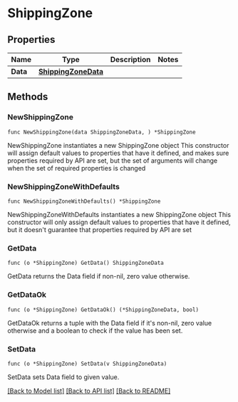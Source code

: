 # ShippingZone

## Properties

Name | Type | Description | Notes
------------ | ------------- | ------------- | -------------
**Data** | [**ShippingZoneData**](ShippingZoneData.md) |  | 

## Methods

### NewShippingZone

`func NewShippingZone(data ShippingZoneData, ) *ShippingZone`

NewShippingZone instantiates a new ShippingZone object
This constructor will assign default values to properties that have it defined,
and makes sure properties required by API are set, but the set of arguments
will change when the set of required properties is changed

### NewShippingZoneWithDefaults

`func NewShippingZoneWithDefaults() *ShippingZone`

NewShippingZoneWithDefaults instantiates a new ShippingZone object
This constructor will only assign default values to properties that have it defined,
but it doesn't guarantee that properties required by API are set

### GetData

`func (o *ShippingZone) GetData() ShippingZoneData`

GetData returns the Data field if non-nil, zero value otherwise.

### GetDataOk

`func (o *ShippingZone) GetDataOk() (*ShippingZoneData, bool)`

GetDataOk returns a tuple with the Data field if it's non-nil, zero value otherwise
and a boolean to check if the value has been set.

### SetData

`func (o *ShippingZone) SetData(v ShippingZoneData)`

SetData sets Data field to given value.



[[Back to Model list]](../README.md#documentation-for-models) [[Back to API list]](../README.md#documentation-for-api-endpoints) [[Back to README]](../README.md)


